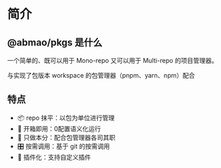 # 简介
## @abmao/pkgs 是什么
一个简单的、既可以用于 Mono-repo 又可以用于 Multi-repo 的项目管理器。

与实现了包版本 workspace 的包管理器（pnpm、yarn、npm）配合

## 特点
- 📦 repo 抹平：以包为单位进行管理
- 🎁 开箱即用：0配置语义化运行
- 🐚 只做本分：配合包管理器各司其职
- 🎛️ 按需调用：基于 git 的按需调用
- 🔌 插件化：支持自定义插件